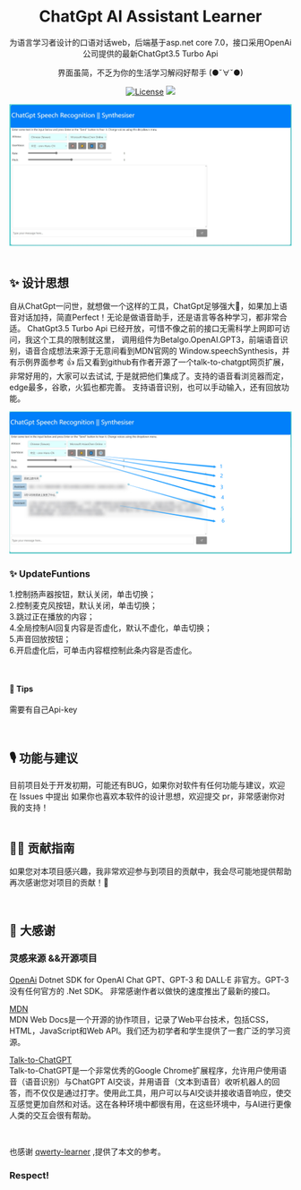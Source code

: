 

<h1 align="center">
  ChatGpt AI Assistant Learner
</h1>

<p align="center">
  为语言学习者设计的口语对话web，后端基于asp.net core 7.0，接口采用OpenAi公司提供的最新ChatGpt3.5 Turbo Api
</p>
<p align="center">
  界面虽简，不乏为你的生活学习解闷好帮手 (●ˇ∀ˇ●)
</p>
<p align="center">
  <a href="https://github.com/adcb101/ChatGpt3.5Turbo_Speech/blob/master/LICENSE"><img src="https://img.shields.io/github/license/KaiyiWing/qwerty-learner" alt="License"></a>  
  <a><img src="https://img.shields.io/badge/-Powered%20by%20Asp.net%20Core-blue"></a>
</p>

<div align=center>
<img  src="doc/updateBlank.jpg"/>
</div>


<br />

## ✨ 设计思想

自从ChatGpt一问世，就想做一个这样的工具，ChatGpt足够强大💪，如果加上语音对话加持，简直Perfect！无论是做语音助手，还是语言等各种学习，都非常合适。
ChatGpt3.5 Turbo Api 已经开放，可惜不像之前的接口无需科学上网即可访问，我这个工具的限制就这里，
调用组件为Betalgo.OpenAI.GPT3，前端语音识别，语音合成想法来源于无意间看到MDN官网的 Window.speechSynthesis，并有示例界面参考 👍
后又看到github有作者开源了一个talk-to-chatgpt网页扩展，非常好用的，大家可以去试试,
于是就把他们集成了。支持的语音看浏览器而定，edge最多，谷歌，火狐也都完善。
支持语音识别，也可以手动输入，还有回放功能。



<div align=center>
<img  src="doc/updateFuntions.png"/>
</div>

### ✨ UpdateFuntions

1.控制扬声器按钮，默认关闭，单击切换；<br />
2.控制麦克风按钮，默认关闭，单击切换；<br />
3.跳过正在播放的内容；<br />
4.全局控制AI回复内容是否虚化，默认不虚化，单击切换；<br />
5.声音回放按钮；<br />
6.开启虚化后，可单击内容框控制此条内容是否虚化。<br />

<br />

#### 🎈 Tips

需要有自己Api-key 

<br />

## 🎙 功能与建议

目前项目处于开发初期，可能还有BUG，如果你对软件有任何功能与建议，欢迎在 Issues 中提出
如果你也喜欢本软件的设计思想，欢迎提交 pr，非常感谢你对我的支持！
<br />
<br />

## 🏄‍♂️ 贡献指南

如果您对本项目感兴趣，我非常欢迎参与到项目的贡献中，我会尽可能地提供帮助
再次感谢您对项目的贡献！🎉

<br />



## 🎁 大感谢

### 灵感来源 &&开源项目

[OpenAi](https://github.com/betalgo/openai)
Dotnet SDK for OpenAI Chat GPT、GPT-3 和 DALL·E 非官方。GPT-3 没有任何官方的 .Net SDK。
非常感谢作者以做快的速度推出了最新的接口。

[MDN](https://developer.mozilla.org/en-US/docs/Web/API/Window/speechSynthesis)  
MDN Web Docs是一个开源的协作项目，记录了Web平台技术，包括CSS，HTML，JavaScript和Web API。我们还为初学者和学生提供了一套广泛的学习资源。

[Talk-to-ChatGPT](https://github.com/C-Nedelcu/talk-to-chatgpt)    
Talk-to-ChatGPT是一个非常优秀的Google Chrome扩展程序，允许用户使用语音（语音识别）与ChatGPT AI交谈，并用语音（文本到语音）收听机器人的回答，而不仅仅是通过打字。使用此工具，用户可以与AI交谈并接收语音响应，使交互感觉更加自然和对话。这在各种环境中都很有用，在这些环境中，与AI进行更像人类的交互会很有帮助。


<br/>

也感谢 [qwerty-learner](https://github.com/Kaiyiwing/qwerty-learner) ,提供了本文的参考。

### Respect!
